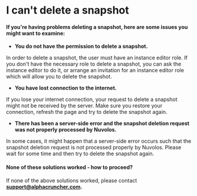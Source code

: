# I can't delete a snapshot

#### If you're having problems deleting a snapshot, here are some issues you might want to examine:

* **You do not have the permission to delete a snapshot.**

In order to delete a snapshot, the user must have an instance editor role. If you don't have the necessary role to delete a snapshot, you can ask the instance editor to do it, or arrange an invitation for an instance editor role which will allow you to delete the snapshot.

* **You have lost connection to the internet.**

If you lose your internet connection, your request to delete a snapshot might not be received by the server. Make sure you restore your connection, refresh the page and try to delete the snapshot again.

* **There has been a server-side error and the snapshot deletion request was not properly processed by Nuvolos.**

In some cases, it might happen that a server-side error occurs such that the snapshot deletion request is not processed properly by Nuvolos. Please wait for some time and then try to delete the snapshot again.

####  None of these solutions worked - how to proceed?

If none of the above solutions worked, please contact **support@alphacruncher.com.**

